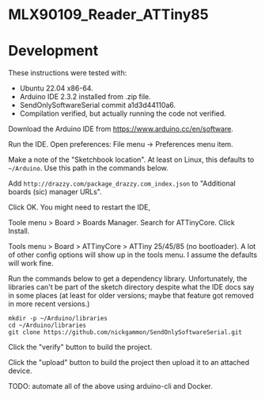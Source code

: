 # MLX90109_Reader_ATTiny85

# Development

These instructions were tested with:
* Ubuntu 22.04 x86-64.
* Arduino IDE 2.3.2 installed from .zip file.
* SendOnlySoftwareSerial commit a1d3d44110a6.
* Compilation verified, but actually running the code not verified.

Download the Arduino IDE from https://www.arduino.cc/en/software.

Run the IDE. Open preferences: File menu -> Preferences menu item.

Make a note of the "Sketchbook location". At least on Linux, this defaults to
`~/Arduino`. Use this path in the commands below.

Add `http://drazzy.com/package_drazzy.com_index.json` to "Additional boards
(sic) manager URLs".

Click OK. You might need to restart the IDE,

Toole menu > Board > Boards Manager. Search for ATTinyCore. Click Install.

Tools menu > Board > ATTinyCore > ATTiny 25/45/85 (no bootloader). A lot of
other config options will show up in the tools menu. I assume the defaults
will work fine.

Run the commands below to get a dependency library. Unfortunately, the
libraries can't be part of the sketch directory despite what the IDE docs say
in some places (at least for older versions; maybe that feature got removed in
more recent versions.)

```shell
mkdir -p ~/Arduino/libraries
cd ~/Arduino/libraries
git clone https://github.com/nickgammon/SendOnlySoftwareSerial.git
```

Click the "verify" button to build the project.

Click the "upload" button to build the project then upload it to an attached
device.

TODO: automate all of the above using arduino-cli and Docker.
